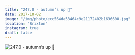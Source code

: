 ```yaml
---
title: "247.0 - autumn’s up 🍂"
date: 2017-10-02
image: "/img/photo/ecc564da53464c9e21172402b1636600.jpg"
location: "Brixton"
instagram: true
draft: false
---
```


![247.0 - autumn’s up 🍂](/img/photo/ecc564da53464c9e21172402b1636600.jpg)

